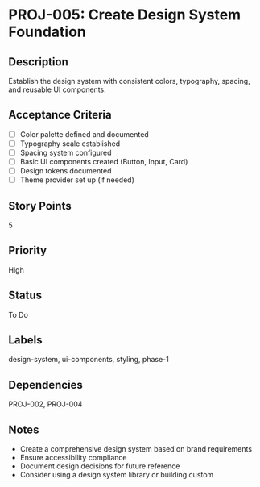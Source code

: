 # PROJ-005: Create Design System Foundation

## Description
Establish the design system with consistent colors, typography, spacing, and reusable UI components.

## Acceptance Criteria
- [ ] Color palette defined and documented
- [ ] Typography scale established
- [ ] Spacing system configured
- [ ] Basic UI components created (Button, Input, Card)
- [ ] Design tokens documented
- [ ] Theme provider set up (if needed)

## Story Points
5

## Priority
High

## Status
To Do

## Labels
design-system, ui-components, styling, phase-1

## Dependencies
PROJ-002, PROJ-004

## Notes
- Create a comprehensive design system based on brand requirements
- Ensure accessibility compliance
- Document design decisions for future reference
- Consider using a design system library or building custom
